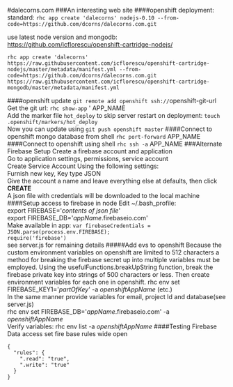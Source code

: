 #dalecorns.com
###An interesting web site
####openshift deployment:
 standard: `rhc app create 'dalecorns' nodejs-0.10 --from-code=https://github.com/dcorns/dalecorns.com.git`

use latest node version and mongodb: https://github.com/icflorescu/openshift-cartridge-nodejs/

`rhc app create 'dalecorns' https://raw.githubusercontent.com/icflorescu/openshift-cartridge-nodejs/master/metadata/manifest.yml --from-code=https://github.com/dcorns/dalecorns.com.git https://raw.githubusercontent.com/icflorescu/openshift-cartridge-mongodb/master/metadata/manifest.yml`

####openshift update
`git remote add openshift ssh://`openshift-git-url<br/>
Get the git url: `rhc show-app` ' APP_NAME<br/>
Add the marker file `hot_deploy` to skip server restart on deployment: `touch .openshift/markers/hot_deploy`<br/>
Now you can update using `git push openshift master`
####Connect to openshift mongo database from shell
`rhc port-forward` APP_NAME
####Connect to openshift using shell
`rhc ssh -a` APP_NAME
###Alternate Firebase Setup
Create a firebase account and application<br/>
Go to application settings, permissions, service account<br/>
Create Service Account Using the following settings:<br/>
Furnish new key, Key type JSON<br/>
Give the account a name and leave everything else at defaults, then click **CREATE**<br/>
A json file with credentials will be downloaded to the local machine
####Setup access to firebase in node
Edit ~/.bash_profile:<br/>
export FIREBASE='*contents of json file*'<br/>
export FIREBASE_DB='*appName*.firebaseio.com'<br/>
Make available in app:
`var firebaseCredentials = JSON.parse(process.env.FIREBASE);`
<br/>
`require('firebase')`<br/>
see server.js for remaining details
#####Add evs to openshift
Because the custom environment variables on openshift are limited to 512 characters a method for breaking the firebase secret up into multiple variables must be employed. Using  the usefulFunctions.breakUpString function, break the firebase private key into strings of 500 characters or less. Then create environment variables for each one in openshift.
rhc env set FIREBASE_KEY1='*partOfKey*' -a *openshiftAppName* (etc.)<br/>
In the same manner provide variables for email, project Id and database(see server.js)<br/>
rhc env set FIREBASE_DB='*appName*.firebaseio.com' -a *openshiftAppName*<br/>
Verify variables: rhc env list -a *openshiftAppName*
####Testing Firebase Data access
set fire base rules wide open
```
{
  "rules": {
    ".read": "true",
    ".write": "true"
  }
}
```
